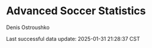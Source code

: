# Advanced Soccer Statistics
Denis Ostroushko

<!-- gfm -->

Last successful data update: 2025-01-31 21:28:37 CST
